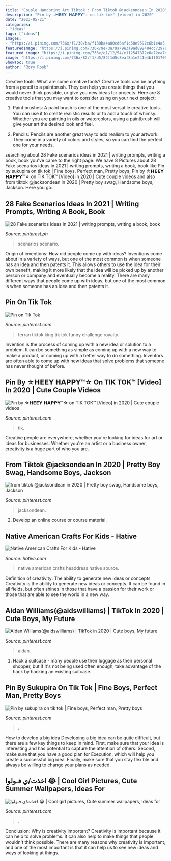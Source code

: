 ```yaml
---
title: "Couple Handprint Art Tiktok : From Tiktok @jacksondean In 2020"
description: "Pin by ☆𝗛𝗘𝗘𝗬 𝗛𝗔𝗣𝗣𝗬™☆ on tik tok™ [video] in 2020"
date: "2023-05-21"
categories:
- "ideas"
tags: ["ideas"]
images:
- "https://i.pinimg.com/736x/f1/30/ba/f130ba4a80cd6af1c50e9592c6b1e4a5.jpg"
featuredImage: "https://i.pinimg.com/736x/9e/3a/9a/9e3a9ad892484cc72979530932ffc95f.jpg"
featured_image: "https://i.pinimg.com/736x/e1/12/54/e112547872e6a72ea7dcf61b1d776964.jpg"
image: "https://i.pinimg.com/736x/82/f1/d5/82f1d5c8eaf8a1e241e4b1f017053ca2.jpg"
ShowToc: true
author: "Rory Roob"
---
```



Creative tools: What are some creative tools?
Creative tools can be anything from a pencil to a paintbrush. They can help you create things that you would never think possible, or give you new ideas for projects. Here are 8 creative tools that you may want to consider using on your next project:
1. Paint brushes: A paint brush is one of the most versatile creative tools. You can use it to create realistic results or to add a touch of whimsy. Whether you are painting in oils or watercolors, using a paintbrush will give your art the desired look and feel.

2. Pencils: Pencils are another great way to add realism to your artwork. They come in a variety of colors and styles, so you can find the perfect one for your needs.

	

		
searching about 28 Fake scenarios ideas in 2021 | writing prompts, writing a book, book you've came to the right page. We have 8 Pictures about 28 Fake scenarios ideas in 2021 | writing prompts, writing a book, book like Pin by sukupira on tik tok | Fine boys, Perfect man, Pretty boys, Pin by ☆𝗛𝗘𝗘𝗬 𝗛𝗔𝗣𝗣𝗬™☆ on TIK TOK™ [Video] in 2020 | Cute couple videos and also from tiktok @jacksondean in 2020 | Pretty boy swag, Handsome boys, Jackson. Here you go:
		
    
## 28 Fake Scenarios Ideas In 2021 | Writing Prompts, Writing A Book, Book

<img loading=lazy src="https://i.pinimg.com/474x/61/ad/e0/61ade0fadde93e062407fd18011fe6be.jpg" onerror="this.onerror=null;this.src='https://tse1.mm.bing.net/th?id=OIP.O33UByqBHSL1NPCMHX6dKAAAAA&amp;pid=15.1';" alt="28 Fake scenarios ideas in 2021 | writing prompts, writing a book, book">

_Source: pinterest.ph_

>scenarios scenario. 

	

Origin of inventions: How did people come up with ideas?
Inventions come about in a variety of ways, but one of the most common is when someone has an idea and then patents it. This allows others to use the idea for their own benefit, making it more likely that the idea will be picked up by another person or company and eventually become a reality. There are many different ways that people come up with ideas, but one of the most common is when someone has an idea and then patents it.

    
## Pin On Tik Tok

<img loading=lazy src="https://i.pinimg.com/736x/d3/b7/cc/d3b7cc6c9483e20448a461d3200622d8.jpg" onerror="this.onerror=null;this.src='https://tse3.mm.bing.net/th?id=OIP.EBcd480cb_D7QnNRlgDtQAAAAA&amp;pid=15.1';" alt="Pin on Tik Tok">

_Source: pinterest.com_

>ferran tiktok king tik tok funny challenge royalty. 

	

Invention is the process of coming up with a new idea or solution to a problem. It can be something as simple as coming up with a new way to make a product, or coming up with a better way to do something. Inventors are often able to come up with new ideas that solve problems that someone has never thought of before.

    
## Pin By ☆𝗛𝗘𝗘𝗬 𝗛𝗔𝗣𝗣𝗬™☆ On TIK TOK™ [Video] In 2020 | Cute Couple Videos

<img loading=lazy src="https://i.pinimg.com/736x/82/f1/d5/82f1d5c8eaf8a1e241e4b1f017053ca2.jpg" onerror="this.onerror=null;this.src='https://tse3.mm.bing.net/th?id=OIP.6kbe6tpIzpxGxv28byr0HwHaNK&amp;pid=15.1';" alt="Pin by ☆𝗛𝗘𝗘𝗬 𝗛𝗔𝗣𝗣𝗬™☆ on TIK TOK™ [Video] in 2020 | Cute couple videos">

_Source: pinterest.com_

>tik. 

	

Creative people are everywhere, whether you're looking for ideas for art or ideas for businesses. Whether you're an artist or a business owner, creativity is a huge part of who you are.

    
## From Tiktok @jacksondean In 2020 | Pretty Boy Swag, Handsome Boys, Jackson

<img loading=lazy src="https://i.pinimg.com/736x/f1/30/ba/f130ba4a80cd6af1c50e9592c6b1e4a5.jpg" onerror="this.onerror=null;this.src='https://tse3.mm.bing.net/th?id=OIP.mIB65jk_32kzmfv1DyYyQQHaNK&amp;pid=15.1';" alt="from tiktok @jacksondean in 2020 | Pretty boy swag, Handsome boys, Jackson">

_Source: pinterest.com_

>jacksondean. 

	

2. Develop an online course or course material.

    
## Native American Crafts For Kids - Hative

<img loading=lazy src="https://hative.com/wp-content/uploads/2014/12/native-american-crafts/9-native-american-crafts.jpg" onerror="this.onerror=null;this.src='https://tse3.mm.bing.net/th?id=OIP._sbKmXj8O8ZTdfKLYGNIuQHaKO&amp;pid=15.1';" alt="Native American Crafts For Kids - Hative">

_Source: hative.com_

>native american crafts headdress hative source. 

	

Definition of creativity: The ability to generate new ideas or concepts
Creativity is the ability to generate new ideas or concepts. It can be found in all fields, but often shines in those that have a passion for their work or those that are able to see the world in a new way.

    
## Aidan Williams(@aidswilliams) | TikTok In 2020 | Cute Boys, My Future

<img loading=lazy src="https://i.pinimg.com/736x/e3/91/33/e391337f2fa037bf2bfc525083a0840d.jpg" onerror="this.onerror=null;this.src='https://tse3.mm.bing.net/th?id=OIP.COAXP4E0xlCyQv4kvZD8VQHaHa&amp;pid=15.1';" alt="Aidan Williams(@aidswilliams) | TikTok in 2020 | Cute boys, My future">

_Source: pinterest.com_

>aidan. 

	

1. Hack a suitcase - many people use their luggage as their personal shopper, but if it's not being used often enough, take advantage of the hack by hacking an existing suitcase.

    
## Pin By Sukupira On Tik Tok | Fine Boys, Perfect Man, Pretty Boys

<img loading=lazy src="https://i.pinimg.com/736x/9e/3a/9a/9e3a9ad892484cc72979530932ffc95f.jpg" onerror="this.onerror=null;this.src='https://tse3.mm.bing.net/th?id=OIP.kb7IR-rB8EjYaclXHZLjdQHaNK&amp;pid=15.1';" alt="Pin by sukupira on tik tok | Fine boys, Perfect man, Pretty boys">

_Source: pinterest.com_

>. 

	

How to develop a big idea
Developing a big idea can be quite difficult, but there are a few key things to keep in mind. First, make sure that your idea is interesting and has potential to capture the attention of others. Second, make sure that you have a good plan for Execution, which will help you create a successful big idea. Finally, make sure that you stay flexible and always be willing to change your plans as needed.

    
## اخذت/ي فـولوا 😭 | Cool Girl Pictures, Cute Summer Wallpapers, Ideas For

<img loading=lazy src="https://i.pinimg.com/736x/e1/12/54/e112547872e6a72ea7dcf61b1d776964.jpg" onerror="this.onerror=null;this.src='https://tse2.mm.bing.net/th?id=OIP.QKjAwNvS_92qBtsw0zsnXAHaHa&amp;pid=15.1';" alt="اخذت/ي فـولوا 😭 | Cool girl pictures, Cute summer wallpapers, Ideas for">

_Source: pinterest.com_

>. 

	

Conclusion: Why is creativity important?
Creativity is important because it can help to solve problems. It can also help to make things that people wouldn't think possible. There are many reasons why creativity is important, and one of the most important is that it can help us to see new ideas and ways of looking at things.

